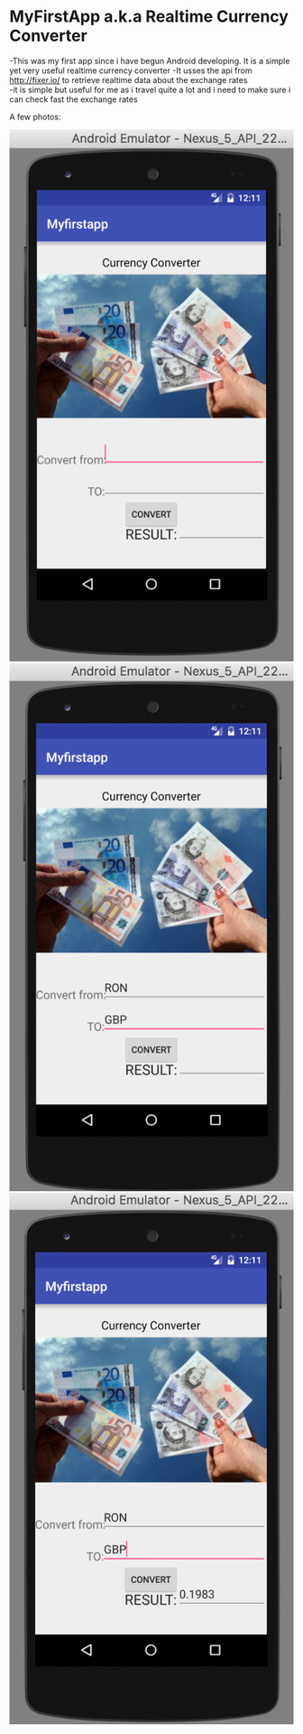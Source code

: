 
# MyFirstApp a.k.a Realtime Currency Converter<br/>
-This was my first app since i have begun Android developing. It is a simple yet very useful realtime currency converter
-It usses the api from http://fixer.io/ to retrieve realtime data about the exchange rates<br/>
-it is simple but useful for me as i travel quite a lot and i need to make sure i can check fast the exchange rates<br/>


A few photos:<br/>

![Problem loading](https://github.com/raizen4/AndroidProgramming/blob/master/Myfirstapp/Screen%20Shot%202016-10-24%20at%2012.11.17.png)
![Problem loading](https://github.com/raizen4/AndroidProgramming/blob/master/Myfirstapp/Screen%20Shot%202016-10-24%20at%2012.11.40.png)
![Problem loading](https://github.com/raizen4/AndroidProgramming/blob/master/Myfirstapp/Screen%20Shot%202016-10-24%20at%2012.11.52.png)
